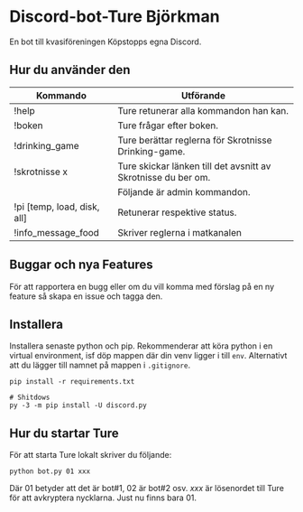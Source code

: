 # Discord-bot-Ture Björkman

En bot till kvasiföreningen Köpstopps egna Discord.


## Hur du använder den

| Kommando | Utförande |
|----------|-----------|
| !help	   | Ture retunerar alla kommandon han kan. |
| !boken   | Ture frågar efter boken. |
| !drinking_game | Ture berättar reglerna för Skrotnisse Drinking-game. |
| !skrotnisse x | Ture skickar länken till det avsnitt av Skrotnisse du ber om. |
| | Följande är admin kommandon. |
| !pi [temp, load, disk, all] | Retunerar respektive status. |
| !info_message_food | Skriver reglerna i matkanalen |


## Buggar och nya Features
För att rapportera en bugg eller om du vill komma med förslag på en ny feature så skapa en issue och tagga den.


## Installera

Installera senaste python och pip. Rekommenderar att köra python i en virtual environment, isf döp mappen där din venv ligger i till `env`. Alternativt att du lägger till namnet på mappen i `.gitignore`.

```
pip install -r requirements.txt

# Shitdows
py -3 -m pip install -U discord.py
```

## Hur du startar Ture
För att starta Ture lokalt skriver du följande:

` python bot.py 01 xxx `

Där 01 betyder att det är bot#1, 02 är bot#2 osv. _xxx_ är lösenordet till Ture för att avkryptera nycklarna. Just nu finns bara 01.


